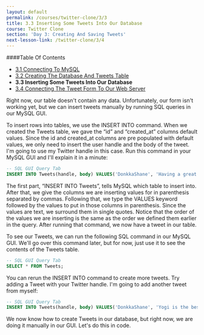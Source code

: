 ```yaml
---
layout: default
permalink: /courses/twitter-clone/3/3
title: 3.3 Inserting Some Tweets Into Our Database
course: Twitter Clone
section: 'Day 3: Creating And Saving Tweets'
next-lesson-link: /twitter-clone/3/4
---
```


####Table Of Contents

- [3.1 Connecting To MySQL](/courses/twitter-clone/3/1)
- [3.2 Creating The Database And Tweets Table](/courses/twitter-clone/3/2)
- **3.3 Inserting Some Tweets Into Our Database**
- [3.4 Connecting The Tweet Form To Our Web Server](/courses/twitter-clone/3/4)

Right now, our table doesn't contain any data.  Unfortunately, our form isn't working yet, but we can insert tweets manually by running SQL queries in our MySQL GUI.

To insert rows into tables, we use the INSERT INTO command.  When we created the Tweets table, we gave the “id” and “created_at” columns default values.  Since the id and created_at columns are pre populated with default values, we only need to insert the user handle and the body of the tweet.  I'm going to use my Twitter handle in this case.  Run this command in your MySQL GUI and I'll explain it in a minute:

```sql
-- SQL GUI Query Tab
INSERT INTO Tweets(handle, body) VALUES('DonkkaShane', 'Having a great time teaching this Twitter clone course!');
```

The first part, “INSERT INTO Tweets”, tells MySQL which table to insert into.  After that, we give the columns we are inserting values for in parenthesis separated by commas.  Following that, we type the VALUES keyword followed by the values to put in those columns in parenthesis.  Since the values are text, we surround them in single quotes.  Notice that the order of the values we are inserting is the same as the order we defined them earlier in the query.  After running that command, we now have a tweet in our table.

To see our Tweets, we can run the following SQL command in our MySQL GUI.  We'll go over this command later, but for now, just use it to see the contents of the Tweets table.

```sql
-- SQL GUI Query Tab
SELECT * FROM Tweets;
```

You can rerun the INSERT INTO command to create more tweets.  Try adding a Tweet with your Twitter handle.  I'm going to add another tweet from myself:

```sql
-- SQL GUI Query Tab
INSERT INTO Tweets(handle, body) VALUES('DonkkaShane', 'Yogi is the best dog in the world!');
```

We now know how to create Tweets in our database, but right now, we are doing it manually in our GUI.  Let's do this in code.
